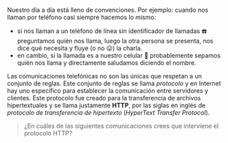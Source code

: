 Nuestro día a día está lleno de convenciones. Por ejemplo: cuando nos llaman  por teléfono casi siempre hacemos lo mismo:

- si nos llaman a un teléfono de línea sin identificador de llamadas :telephone: preguntamos quién nos llama, luego la otra persona se presenta, nos dice qué necesita y fluye (o no :stuck_out_tongue:) la charla.
- en cambio, si la llamada es a nuestro celular :iphone: probablemente sepamos quién nos llama y directamente saludamos diciendo el nombre.

Las comunicaciones telefónicas no son las únicas que respetan a un conjunto de reglas. Este conjunto de reglas se llama _protocolo_ y en Internet hay uno específico para establecer la comunicación entre servidores y clientes. Este protocolo fue creado para la transferencia de archivos hipertextuales y se llama justamente **HTTP**, por las siglas en inglés de _protocolo de transferencia de hipertexto_ (_HyperText Transfer Protocol_).

> ¿En cuáles de las siguientes comunicaciones crees que interviene el protocolo HTTP?
